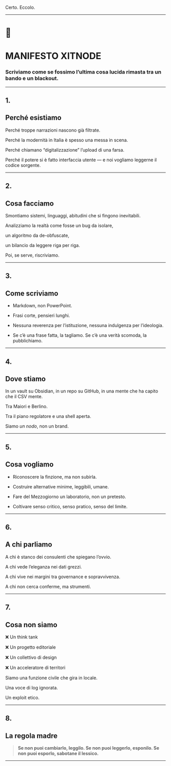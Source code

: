 Certo. Eccolo.

---

# **🧨** 

# **MANIFESTO XITNODE**



### **Scriviamo come se fossimo l’ultima cosa lucida rimasta tra un bando e un blackout.**

---

## **1.** 

## **Perché esistiamo**



Perché troppe narrazioni nascono già filtrate.

Perché la modernità in Italia è spesso una messa in scena.

Perché chiamano “digitalizzazione” l’upload di una farsa.

Perché il potere si è fatto interfaccia utente — e noi vogliamo leggerne il codice sorgente.

---

## **2.** 

## **Cosa facciamo**



Smontiamo sistemi, linguaggi, abitudini che si fingono inevitabili.

Analizziamo la realtà come fosse un bug da isolare,

un algoritmo da de-obfuscate,

un bilancio da leggere riga per riga.

Poi, se serve, riscriviamo.

---

## **3.** 

## **Come scriviamo**

- Markdown, non PowerPoint.

- Frasi corte, pensieri lunghi.

- Nessuna reverenza per l’istituzione, nessuna indulgenza per l’ideologia.

- Se c’è una frase fatta, la tagliamo. Se c’è una verità scomoda, la pubblichiamo.


---

## **4.** 

## **Dove stiamo**



In un vault su Obsidian, in un repo su GitHub, in una mente che ha capito che il CSV mente.

Tra Maiori e Berlino.

Tra il piano regolatore e una shell aperta.

Siamo _un nodo_, non un brand.

---

## **5.** 

## **Cosa vogliamo**

- Riconoscere la finzione, ma non subirla.

- Costruire alternative minime, leggibili, umane.

- Fare del Mezzogiorno un laboratorio, non un pretesto.

- Coltivare senso critico, senso pratico, senso del limite.


---

## **6.** 

## **A chi parliamo**



A chi è stanco dei consulenti che spiegano l’ovvio.

A chi vede l’eleganza nei dati grezzi.

A chi vive nei margini tra governance e sopravvivenza.

A chi non cerca conferme, ma strumenti.

---

## **7.** 

## **Cosa non siamo**



❌ Un think tank

❌ Un progetto editoriale

❌ Un collettivo di design

❌ Un acceleratore di territori



Siamo una funzione civile che gira in locale.

Una voce di log ignorata.

Un exploit etico.

---

## **8.** 

## **La regola madre**



> **Se non puoi cambiarlo, leggilo. Se non puoi leggerlo, esponilo. Se non puoi esporlo, sabotane il lessico.**

---
